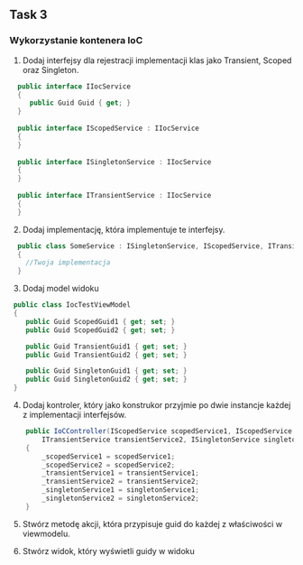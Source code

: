 ## Task 3

### Wykorzystanie kontenera IoC

1. Dodaj interfejsy dla rejestracji implementacji klas jako Transient, Scoped oraz Singleton.

```cs
  public interface IIocService
  {
     public Guid Guid { get; }
  }
  
  public interface IScopedService : IIocService
  {
  }
  
  public interface ISingletonService : IIocService
  {
  }
  
  public interface ITransientService : IIocService
  {
  }
```

2. Dodaj implementację, która implementuje te interfejsy.

```cs
  public class SomeService : ISingletonService, IScopedService, ITransientService
  {
	//Twoja implementacja
  }

```

3. Dodaj model widoku 

```cs
 public class IocTestViewModel
 {
    public Guid ScopedGuid1 { get; set; }
    public Guid ScopedGuid2 { get; set; }

    public Guid TransientGuid1 { get; set; }
    public Guid TransientGuid2 { get; set; }

    public Guid SingletonGuid1 { get; set; }
    public Guid SingletonGuid2 { get; set; }
 }
```

4. Dodaj kontroler, który jako konstrukor przyjmie po dwie instancje każdej z implementacji interfejsów. 

```cs
    public IoCController(IScopedService scopedService1, IScopedService scopedService2, ITransientService transientService1,
        ITransientService transientService2, ISingletonService singletonService1, ISingletonService singletonService2)
    {
        _scopedService1 = scopedService1;
        _scopedService2 = scopedService2;
        _transientService1 = transientService1;
        _transientService2 = transientService2;
        _singletonService1 = singletonService1;
        _singletonService2 = singletonService2;
    }
```

5. Stwórz metodę akcji, która przypisuje guid do każdej z właściwości w viewmodelu.

6. Stwórz widok, który wyświetli guidy w widoku